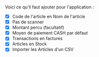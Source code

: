 Voici ce qu'il faut ajouter pour l'application :

- [x] Code de l'article en Nom de l'article
- [x] Pas de scanner
- [x] Montant percu (facultatif)
- [x] Moyen de paiement CASH par défaut
- [x] Transactions en factures
- [x] Articles en Stock
- [x] Importer les Articles d'un CSV
